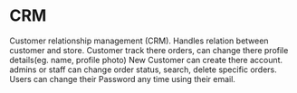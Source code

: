 # CRM
Customer relationship management (CRM). Handles relation between customer and store.
Customer track there orders, can change there profile details(eg. name, profile photo)
New Customer can create there account.
admins or staff can change order status, search, delete specific orders.
Users can change their Password any time using their email.